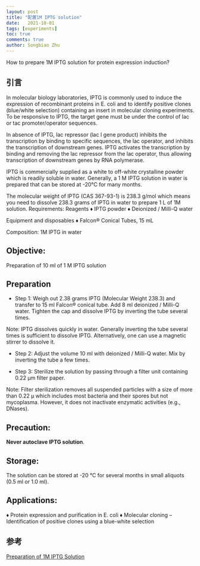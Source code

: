 ```yaml
---
layout: post
title: "配置1M IPTG solution"
date:   2021-10-01
tags: [experiments]
toc: true
comments: true
author: Songbiao Zhu
---
```


How to prepare 1M IPTG solution for protein expression induction?

<!-- more -->

## 引言

In molecular biology laboratories, IPTG is commonly used to induce the expression of recombinant proteins in E. coli and to identify positive clones (blue/white selection) containing an insert in molecular cloning experiments. To be responsive to IPTG, the target gene must be under the control of lac or tac promoter/operator sequences.

In absence of IPTG, lac repressor (lac I gene product) inhibits the transcription by binding to specific sequences, the lac operator, and inhibits the transcription of downstream genes. 
IPTG activates the transcription by binding and removing the lac repressor from the lac operator, thus allowing transcription of downstream genes by RNA polymerase.

IPTG is commercially supplied as a white to off-white crystalline powder which is readily soluble in water. Generally, a 1 M IPTG solution in water is prepared that can be stored at -20°C for many months. 

The molecular weight of IPTG (CAS 367-93-1) is 238.3 g/mol which means you need to dissolve 238.3 grams of IPTG in water to prepare 1 L of 1M solution.
Requirements:
Reagents
♦ IPTG powder
♦ Deionized / Milli-Q water

Equipment and disposables
♦ Falcon® Conical Tubes, 15 mL

Composition:
1M IPTG in water

## Objective:

Preparation of 10 ml of 1 M IPTG solution

## Preparation
* Step 1: Weigh out 2.38 grams IPTG (Molecular Weight 238.3) and transfer to 15 ml Falcon® conical tube. Add 8 ml deionized / Milli-Q water. Tighten the cap and dissolve IPTG by inverting the tube several times.

Note: 
IPTG dissolves quickly in water. Generally inverting the tube several times is sufficient to dissolve IPTG. Alternatively, one can use a magnetic stirrer to dissolve it.

* Step 2: Adjust the volume 10 ml with deionized / Milli-Q water. Mix by inverting the tube a few times.

* Step 3: Sterilize the solution by passing through a filter unit containing 0.22 µm filter paper.

Note:
Filter sterilization removes all suspended particles with a size of more than 0.22 μ which includes most bacteria and their spores but not mycoplasma. However, it does not inactivate enzymatic activities (e.g., DNases).

## Precaution:
**Never autoclave IPTG solution**.

## Storage:
The solution can be stored at -20 °C for several months in small aliquots (0.5 ml or 1.0 ml). 

## Applications:

♦ Protein expression and purification in E. coli
♦ Molecular cloning – Identification of positive clones using a blue-white selection

## 参考
[Preparation of 1M IPTG Solution](https://www.laboratorynotes.com/preparation-of-1m-iptg-solution/)